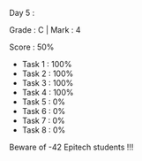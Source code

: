 Day 5 :

Grade : C | Mark : 4

Score : 50%

- Task 1 : 100%
- Task 2 : 100%
- Task 3 : 100%
- Task 4 : 100%
- Task 5 : 0%
- Task 6 : 0%
- Task 7 : 0%
- Task 8 : 0%

Beware of -42 Epitech students !!!
